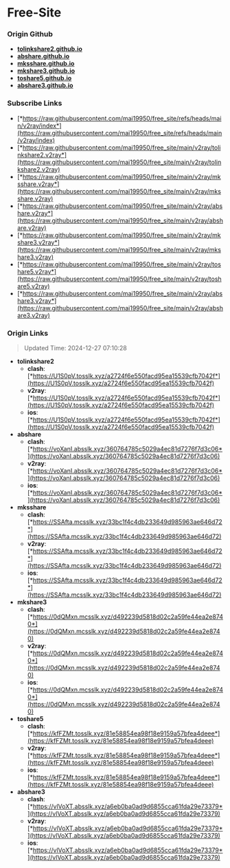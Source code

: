 # Free-Site

### Origin Github

- [**tolinkshare2.github.io**](https://github.com/tolinkshare2/tolinkshare2.github.io)
- [**abshare.github.io**](https://github.com/abshare/abshare.github.io)
- [**mksshare.github.io**](https://github.com/mksshare/mksshare.github.io)
- [**mkshare3.github.io**](https://github.com/mkshare3/mkshare3.github.io)
- [**toshare5.github.io**](https://github.com/toshare5/toshare5.github.io)
- [**abshare3.github.io**](https://github.com/abshare3/abshare3.github.io)

### Subscribe Links

- [*https://raw.githubusercontent.com/mai19950/free_site/refs/heads/main/v2ray/index*](https://raw.githubusercontent.com/mai19950/free_site/refs/heads/main/v2ray/index)
- [*https://raw.githubusercontent.com/mai19950/free_site/main/v2ray/tolinkshare2.v2ray*](https://raw.githubusercontent.com/mai19950/free_site/main/v2ray/tolinkshare2.v2ray)
- [*https://raw.githubusercontent.com/mai19950/free_site/main/v2ray/mksshare.v2ray*](https://raw.githubusercontent.com/mai19950/free_site/main/v2ray/mksshare.v2ray)
- [*https://raw.githubusercontent.com/mai19950/free_site/main/v2ray/abshare.v2ray*](https://raw.githubusercontent.com/mai19950/free_site/main/v2ray/abshare.v2ray)
- [*https://raw.githubusercontent.com/mai19950/free_site/main/v2ray/mkshare3.v2ray*](https://raw.githubusercontent.com/mai19950/free_site/main/v2ray/mkshare3.v2ray)
- [*https://raw.githubusercontent.com/mai19950/free_site/main/v2ray/toshare5.v2ray*](https://raw.githubusercontent.com/mai19950/free_site/main/v2ray/toshare5.v2ray)
- [*https://raw.githubusercontent.com/mai19950/free_site/main/v2ray/abshare3.v2ray*](https://raw.githubusercontent.com/mai19950/free_site/main/v2ray/abshare3.v2ray)

### Origin Links

> Updated Time: 2024-12-27 07:10:28

- **tolinkshare2**
  - **clash**: [*https://U1S0pV.tosslk.xyz/a2724f6e550facd95ea15539cfb7042f*](https://U1S0pV.tosslk.xyz/a2724f6e550facd95ea15539cfb7042f)
  - **v2ray**: [*https://U1S0pV.tosslk.xyz/a2724f6e550facd95ea15539cfb7042f*](https://U1S0pV.tosslk.xyz/a2724f6e550facd95ea15539cfb7042f)
  - **ios**: [*https://U1S0pV.tosslk.xyz/a2724f6e550facd95ea15539cfb7042f*](https://U1S0pV.tosslk.xyz/a2724f6e550facd95ea15539cfb7042f)
- **abshare**
  - **clash**: [*https://voXanI.absslk.xyz/360764785c5029a4ec81d7276f7d3c06*](https://voXanI.absslk.xyz/360764785c5029a4ec81d7276f7d3c06)
  - **v2ray**: [*https://voXanI.absslk.xyz/360764785c5029a4ec81d7276f7d3c06*](https://voXanI.absslk.xyz/360764785c5029a4ec81d7276f7d3c06)
  - **ios**: [*https://voXanI.absslk.xyz/360764785c5029a4ec81d7276f7d3c06*](https://voXanI.absslk.xyz/360764785c5029a4ec81d7276f7d3c06)
- **mksshare**
  - **clash**: [*https://SSAfta.mcsslk.xyz/33bc1f4c4db233649d985963ae646d72*](https://SSAfta.mcsslk.xyz/33bc1f4c4db233649d985963ae646d72)
  - **v2ray**: [*https://SSAfta.mcsslk.xyz/33bc1f4c4db233649d985963ae646d72*](https://SSAfta.mcsslk.xyz/33bc1f4c4db233649d985963ae646d72)
  - **ios**: [*https://SSAfta.mcsslk.xyz/33bc1f4c4db233649d985963ae646d72*](https://SSAfta.mcsslk.xyz/33bc1f4c4db233649d985963ae646d72)
- **mkshare3**
  - **clash**: [*https://0dQMxn.mcsslk.xyz/d492239d5818d02c2a59fe44ea2e8740*](https://0dQMxn.mcsslk.xyz/d492239d5818d02c2a59fe44ea2e8740)
  - **v2ray**: [*https://0dQMxn.mcsslk.xyz/d492239d5818d02c2a59fe44ea2e8740*](https://0dQMxn.mcsslk.xyz/d492239d5818d02c2a59fe44ea2e8740)
  - **ios**: [*https://0dQMxn.mcsslk.xyz/d492239d5818d02c2a59fe44ea2e8740*](https://0dQMxn.mcsslk.xyz/d492239d5818d02c2a59fe44ea2e8740)
- **toshare5**
  - **clash**: [*https://kfFZMt.tosslk.xyz/81e58854ea98f18e9159a57bfea4deee*](https://kfFZMt.tosslk.xyz/81e58854ea98f18e9159a57bfea4deee)
  - **v2ray**: [*https://kfFZMt.tosslk.xyz/81e58854ea98f18e9159a57bfea4deee*](https://kfFZMt.tosslk.xyz/81e58854ea98f18e9159a57bfea4deee)
  - **ios**: [*https://kfFZMt.tosslk.xyz/81e58854ea98f18e9159a57bfea4deee*](https://kfFZMt.tosslk.xyz/81e58854ea98f18e9159a57bfea4deee)
- **abshare3**
  - **clash**: [*https://vlVoXT.absslk.xyz/a6eb0ba0ad9d6855cca61fda29e73379*](https://vlVoXT.absslk.xyz/a6eb0ba0ad9d6855cca61fda29e73379)
  - **v2ray**: [*https://vlVoXT.absslk.xyz/a6eb0ba0ad9d6855cca61fda29e73379*](https://vlVoXT.absslk.xyz/a6eb0ba0ad9d6855cca61fda29e73379)
  - **ios**: [*https://vlVoXT.absslk.xyz/a6eb0ba0ad9d6855cca61fda29e73379*](https://vlVoXT.absslk.xyz/a6eb0ba0ad9d6855cca61fda29e73379)
